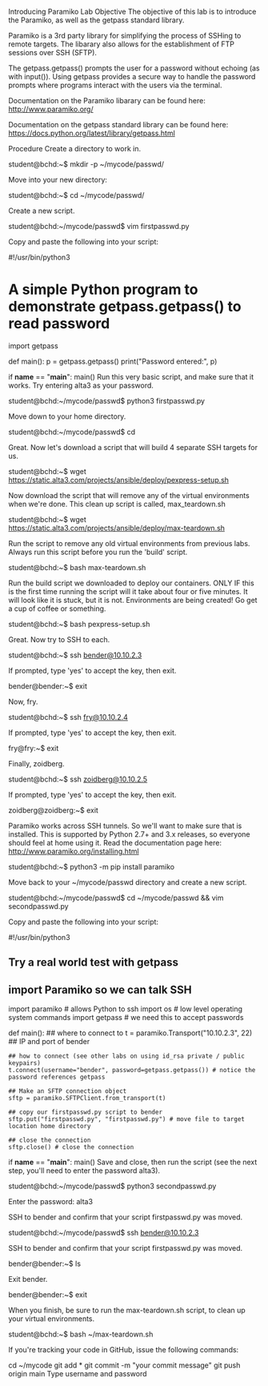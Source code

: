 Introducing Paramiko
Lab Objective
The objective of this lab is to introduce the Paramiko, as well as the getpass standard library.

Paramiko is a 3rd party library for simplifying the process of SSHing to remote targets. The libarary also allows for the establishment of FTP sessions over SSH (SFTP).

The getpass.getpass() prompts the user for a password without echoing (as with input()). Using getpass provides a secure way to handle the password prompts where programs interact with the users via the terminal.

Documentation on the Paramiko libarary can be found here:
http://www.paramiko.org/

Documentation on the getpass standard library can be found here:
https://docs.python.org/latest/library/getpass.html

Procedure
Create a directory to work in.

student@bchd:~$ mkdir -p ~/mycode/passwd/

Move into your new directory:

student@bchd:~$ cd ~/mycode/passwd/

Create a new script.

student@bchd:~/mycode/passwd$ vim firstpasswd.py

Copy and paste the following into your script:


#!/usr/bin/python3
# A simple Python program to demonstrate  getpass.getpass() to read password 
import getpass 

def main():
    p = getpass.getpass() 
    print("Password entered:", p)
    
if __name__ == "__main__":
    main()
Run this very basic script, and make sure that it works. Try entering alta3 as your password.

student@bchd:~/mycode/passwd$ python3 firstpasswd.py

Move down to your home directory.

student@bchd:~/mycode/passwd$ cd

Great. Now let's download a script that will build 4 separate SSH targets for us.

student@bchd:~$ wget https://static.alta3.com/projects/ansible/deploy/pexpress-setup.sh

Now download the script that will remove any of the virtual environments when we're done. This clean up script is called, max_teardown.sh

student@bchd:~$ wget https://static.alta3.com/projects/ansible/deploy/max-teardown.sh

Run the script to remove any old virtual environments from previous labs. Always run this script before you run the 'build' script.

student@bchd:~$ bash max-teardown.sh

Run the build script we downloaded to deploy our containers. ONLY IF this is the first time running the script will it take about four or five minutes. It will look like it is stuck, but it is not. Environments are being created! Go get a cup of coffee or something.

student@bchd:~$ bash pexpress-setup.sh

Great. Now try to SSH to each.

student@bchd:~$ ssh bender@10.10.2.3

If prompted, type 'yes' to accept the key, then exit.

bender@bender:~$ exit

Now, fry.

student@bchd:~$ ssh fry@10.10.2.4

If prompted, type 'yes' to accept the key, then exit.

fry@fry:~$ exit

Finally, zoidberg.

student@bchd:~$ ssh zoidberg@10.10.2.5

If prompted, type 'yes' to accept the key, then exit.

zoidberg@zoidberg:~$ exit

Paramiko works across SSH tunnels. So we'll want to make sure that is installed. This is supported by Python 2.7+ and 3.x releases, so everyone should feel at home using it. Read the documentation page here: http://www.paramiko.org/installing.html

student@bchd:~$ python3 -m pip install paramiko

Move back to your ~/mycode/passwd directory and create a new script.

student@bchd:~/mycode/passwd$ cd ~/mycode/passwd && vim secondpasswd.py

Copy and paste the following into your script:


#!/usr/bin/python3
## Try a real world test with getpass

## import Paramiko so we can talk SSH
import paramiko # allows Python to ssh
import os # low level operating system commands
import getpass # we need this to accept passwords


def main():
    ## where to connect to
    t = paramiko.Transport("10.10.2.3", 22) ## IP and port of bender
    
    ## how to connect (see other labs on using id_rsa private / public keypairs)
    t.connect(username="bender", password=getpass.getpass()) # notice the password references getpass
    
    ## Make an SFTP connection object
    sftp = paramiko.SFTPClient.from_transport(t)
    
    ## copy our firstpasswd.py script to bender
    sftp.put("firstpasswd.py", "firstpasswd.py") # move file to target location home directory
    
    ## close the connection
    sftp.close() # close the connection
if __name__ == "__main__":
    main()
Save and close, then run the script (see the next step, you'll need to enter the password alta3).

student@bchd:~/mycode/passwd$ python3 secondpasswd.py

Enter the password: alta3

SSH to bender and confirm that your script firstpasswd.py was moved.

student@bchd:~/mycode/passwd$ ssh bender@10.10.2.3

SSH to bender and confirm that your script firstpasswd.py was moved.

bender@bender:~$ ls

Exit bender.

bender@bender:~$ exit

When you finish, be sure to run the max-teardown.sh script, to clean up your virtual environments.

student@bchd:~$ bash ~/max-teardown.sh

If you're tracking your code in GitHub, issue the following commands:

cd ~/mycode
git add *
git commit -m "your commit message"
git push origin main
Type username and password

